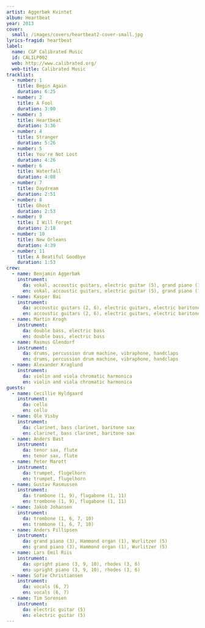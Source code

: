 ```yaml
---
artist: Aggerbæk Kvintet
album: Heartbeat
year: 2013
cover:
  small: /images/covers/heartbeat2-cover-small.jpg
lyrics-fragid: heartbeat
label:
  name: C&P Calibrated Music
  id: CALILP002
  web: http://www.calibrated.org/
  web-title: Calibrated Music
tracklist:
  - number: 1
    title: Begin Again
    duration: 6:25
  - number: 2
    title: A Fool
    duration: 3:00
  - number: 3
    title: Heartbeat
    duration: 3:36
  - number: 4
    title: Stranger
    duration: 5:26
  - number: 5
    title: You're Not Lost
    duration: 4:26
  - number: 6
    title: Waterfall
    duration: 4:08
  - number: 7
    title: Daydream
    duration: 2:51
  - number: 8
    title: Ghost
    duration: 2:53
  - number: 9
    title: I Will Forget
    duration: 2:18
  - number: 10
    title: New Orleans
    duration: 4:39
  - number: 11
    title: A Beatiful Goodbye
    duration: 1:53
crew:
  - name: Benjamin Aggerbæk
    instrument:
      da: vokal, accoustic guitars, electric guitar (5), grand piano (1), harmonium (4), handclaps
      en: vokal, accoustic guitars, electric guitar (5), grand piano (1), harmonium (4), handclaps
  - name: Kasper Bai
    instrument:
      da: accoustic guitars (2, 6), electric guitars, electric baritone guitar, Wurlitzer (1), handclaps)
      en: accoustic guitars (2, 6), electric guitars, electric baritone guitar, Wurlitzer (1), handclaps)
  - name: Martin Krogh
    instrument:
      da: double bass, electric bass
      en: double bass, electric bass
  - name: Rasmus Glendorf
    instrument:
      da: drums, percussion drum machine, vibraphone, handclaps
      en: drums, percussion drum machine, vibraphone, handclaps
  - name: Alexander Kraglund
    instrument:
      da: violin and viola chromatic harmonica
      en: violin and viola chromatic harmonica
guests:
  - name: Cecillie Hyldgaard
    instrument:
      da: cello
      en: cello
  - name: Ole Visby
    instrument:
      da: clarinet, bass clarinet, baritone sax
      en: clarinet, bass clarinet, baritone sax
  - name: Anders Bast
    instrument:
      da: tenor sax, flute
      en: tenor sax, flute
  - name: Peter Marott
    instrument:
      da: trumpet, flugelhorn
      en: trumpet, flugelhorn
  - name: Gustav Rasmussen
    instrument:
      da: trombone (1, 9), flugabone (1, 11)
      en: trombone (1, 9), flugabone (1, 11)
  - name: Jakob Johansen
    instrument:
      da: trombone (1, 6, 7, 10)
      en: trombone (1, 6, 7, 10)
  - name: Anders Fillipsen
    instrument:
      da: grand piano (3), Hammond organ (1), Wurlitzer (5)
      en: grand piano (3), Hammond organ (1), Wurlitzer (5)
  - name: Lars Emil Riis
    instrument:
      da: upright piano (3, 9, 10), rhodes (3, 6)
      en: upright piano (3, 9, 10), rhodes (3, 6)
  - name: Sofie Christiansen
    instrument:
      da: vocals (6, 7)
      en: vocals (6, 7)
  - name: Tim Sorensen
    instrument:
      da: electric guitar (5)
      en: electric guitar (5)
---
```

